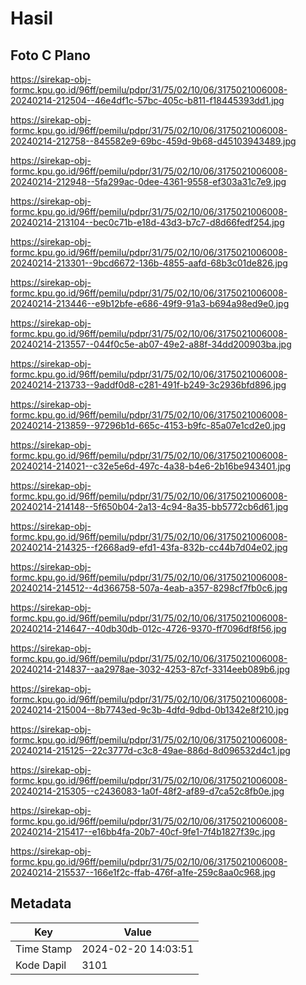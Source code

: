 # Hasil

## Foto C Plano

https://sirekap-obj-formc.kpu.go.id/96ff/pemilu/pdpr/31/75/02/10/06/3175021006008-20240214-212504--46e4df1c-57bc-405c-b811-f18445393dd1.jpg

https://sirekap-obj-formc.kpu.go.id/96ff/pemilu/pdpr/31/75/02/10/06/3175021006008-20240214-212758--845582e9-69bc-459d-9b68-d45103943489.jpg

https://sirekap-obj-formc.kpu.go.id/96ff/pemilu/pdpr/31/75/02/10/06/3175021006008-20240214-212948--5fa299ac-0dee-4361-9558-ef303a31c7e9.jpg

https://sirekap-obj-formc.kpu.go.id/96ff/pemilu/pdpr/31/75/02/10/06/3175021006008-20240214-213104--bec0c71b-e18d-43d3-b7c7-d8d66fedf254.jpg

https://sirekap-obj-formc.kpu.go.id/96ff/pemilu/pdpr/31/75/02/10/06/3175021006008-20240214-213301--9bcd6672-136b-4855-aafd-68b3c01de826.jpg

https://sirekap-obj-formc.kpu.go.id/96ff/pemilu/pdpr/31/75/02/10/06/3175021006008-20240214-213446--e9b12bfe-e686-49f9-91a3-b694a98ed9e0.jpg

https://sirekap-obj-formc.kpu.go.id/96ff/pemilu/pdpr/31/75/02/10/06/3175021006008-20240214-213557--044f0c5e-ab07-49e2-a88f-34dd200903ba.jpg

https://sirekap-obj-formc.kpu.go.id/96ff/pemilu/pdpr/31/75/02/10/06/3175021006008-20240214-213733--9addf0d8-c281-491f-b249-3c2936bfd896.jpg

https://sirekap-obj-formc.kpu.go.id/96ff/pemilu/pdpr/31/75/02/10/06/3175021006008-20240214-213859--97296b1d-665c-4153-b9fc-85a07e1cd2e0.jpg

https://sirekap-obj-formc.kpu.go.id/96ff/pemilu/pdpr/31/75/02/10/06/3175021006008-20240214-214021--c32e5e6d-497c-4a38-b4e6-2b16be943401.jpg

https://sirekap-obj-formc.kpu.go.id/96ff/pemilu/pdpr/31/75/02/10/06/3175021006008-20240214-214148--5f650b04-2a13-4c94-8a35-bb5772cb6d61.jpg

https://sirekap-obj-formc.kpu.go.id/96ff/pemilu/pdpr/31/75/02/10/06/3175021006008-20240214-214325--f2668ad9-efd1-43fa-832b-cc44b7d04e02.jpg

https://sirekap-obj-formc.kpu.go.id/96ff/pemilu/pdpr/31/75/02/10/06/3175021006008-20240214-214512--4d366758-507a-4eab-a357-8298cf7fb0c6.jpg

https://sirekap-obj-formc.kpu.go.id/96ff/pemilu/pdpr/31/75/02/10/06/3175021006008-20240214-214647--40db30db-012c-4726-9370-ff7096df8f56.jpg

https://sirekap-obj-formc.kpu.go.id/96ff/pemilu/pdpr/31/75/02/10/06/3175021006008-20240214-214837--aa2978ae-3032-4253-87cf-3314eeb089b6.jpg

https://sirekap-obj-formc.kpu.go.id/96ff/pemilu/pdpr/31/75/02/10/06/3175021006008-20240214-215004--8b7743ed-9c3b-4dfd-9dbd-0b1342e8f210.jpg

https://sirekap-obj-formc.kpu.go.id/96ff/pemilu/pdpr/31/75/02/10/06/3175021006008-20240214-215125--22c3777d-c3c8-49ae-886d-8d096532d4c1.jpg

https://sirekap-obj-formc.kpu.go.id/96ff/pemilu/pdpr/31/75/02/10/06/3175021006008-20240214-215305--c2436083-1a0f-48f2-af89-d7ca52c8fb0e.jpg

https://sirekap-obj-formc.kpu.go.id/96ff/pemilu/pdpr/31/75/02/10/06/3175021006008-20240214-215417--e16bb4fa-20b7-40cf-9fe1-7f4b1827f39c.jpg

https://sirekap-obj-formc.kpu.go.id/96ff/pemilu/pdpr/31/75/02/10/06/3175021006008-20240214-215537--166e1f2c-ffab-476f-a1fe-259c8aa0c968.jpg


## Metadata

| Key        | Value               |
| ---------- | ------------------- |
| Time Stamp | 2024-02-20 14:03:51 |
| Kode Dapil | 3101                |



